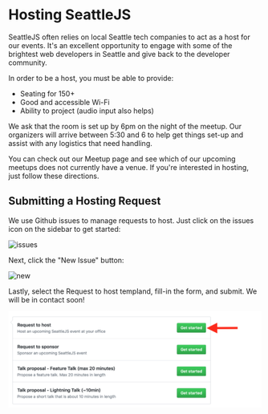 # Hosting SeattleJS

SeattleJS often relies on local Seattle tech companies to act as a host for our events. It's an excellent opportunity to engage with some of the brightest web developers in Seattle and give back to the developer community.

In order to be a host, you must be able to provide:

* Seating for 150+
* Good and accessible Wi-Fi
* Ability to project (audio input also helps)

We ask that the room is set up by 6pm on the night of the meetup. Our organizers will arrive between 5:30 and 6 to help get things set-up and assist with any logistics that need handling.

You can check out our Meetup page and see which of our upcoming meetups does not currently have a venue. If you're interested in hosting, just follow these directions.

## Submitting a Hosting Request

We use Github issues to manage requests to host. Just click on the issues icon on the sidebar to get started:

![issues](https://raw.github.com/seattlejs/seattlejs/master/images/issues.png)

Next, click the "New Issue" button:

![new](https://raw.github.com/seattlejs/seattlejs/master/images/new_issue.png)

Lastly, select the Request to host templand, fill-in the form, and submit. We will be in contact soon!

![submit](images/host-template.png)
